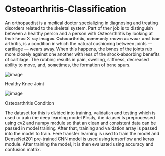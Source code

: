# Osteoarthritis-Classification
An orthopaedist is a medical doctor specializing in diagnosing and treating disorders related to the skeletal system. Part of their job is to distinguish between a healthy person and a person with Osteoarthritis by looking at their knee X-ray images.
Osteoarthritis, commonly known as wear-and-tear arthritis, is a condition in which the natural cushioning between joints — cartilage — wears away. When this happens, the bones of the joints rub more closely against one another with less of the shock-absorbing benefits of cartilage. The rubbing results in pain, swelling, stiffness, decreased ability to move, and, sometimes, the formation of bone spurs.



![image](https://user-images.githubusercontent.com/92297330/179763762-219a0bde-dcb6-4570-b82c-7221eeac4e0b.png)


Healthy Knee Joint



![image](https://user-images.githubusercontent.com/92297330/179763801-559e5e07-2f30-4941-a1ae-4b033c7e5cec.png)


Osteoarthritis Condition


The dataset for this is divided into training, validation and testing which is used to train the deep learning model
Firstly, the dataset is preprocessed using cv2 and numpy module so that an clean and consistent data can be passed in model training.
After that, training and validation array is passed into the model to train. Here transfer learning is used to train the model and DenseNet201 pre-trained CNN model is used using tensorflow and keras module.
After training the model, it is then evaluated using accuracy and confusion matrix.
